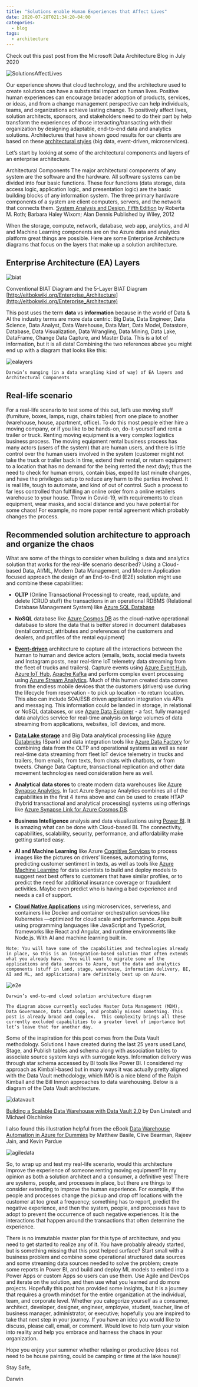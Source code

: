 ```yaml
---
title: "Solutions enable Human Experiences that Affect Lives"
date: 2020-07-28T021:34:20-04:00
categories:
  - blog
tags:
  - architecture
---
```


Check out this past post from the Microsoft Data Architecture Blog in July 2020

![SolutionsAffectLives](https://phx02pap001files.storage.live.com/y4m5ZwkNoLhgeLZnwdqCYj6ONtr5vZkHOguybZ6Md4gBeJeinWlVzw-uELNQRGBtHRH6PeOTsB5XxeA9dBW6EvsXc9Es5yEVnDFlwrJkDb_PdUIzseSHq836qLmk5CPPZuF7GuroN9ZVCAuA5A1-waHdBBxaNnWDyUoWExLvfyMolPcsTRgvoahVbA-euSLHMjw?width=981&height=750&cropmode=none)

Our experience shows that cloud technology, and the architecture used to create solutions can have a substantial impact on human lives.  Positive human experiences can encourage broader adoption of products, services, or ideas, and from a change management perspective can help individuals, teams, and organizations achieve lasting change.  To positively affect lives, solution architects, sponsors, and stakeholders need to do their part by help transform the experiences of those interacting/transacting with their organization by designing adaptable, end-to-end data and analytics solutions.  Architectures that have shown good results for our clients are based on these [architectural styles](https://docs.microsoft.com/en-us/azure/architecture/guide/architecture-styles/) (big data, event-driven, microservices).

Let’s start by looking at some of the architectural components and layers of an enterprise architecture.

Architectural Components
The major architectural components of any system are the software and the hardware.  All software systems can be divided into four basic functions. These four functions (data storage, data access logic, application logic, and presentation logic) are the basic building blocks of any information system.  The three primary hardware components of a system are client computers, servers, and the network that connects them.
[System Analysis and Design, Fifth Edition](https://learning.oreilly.com/library/view/system-analysis-and/9781118057629/) by Roberta M. Roth; Barbara Haley Wixom; Alan Dennis Published by Wiley, 2012

When the storage, compute, network, database, web app, analytics, and AI and Machine Learning components are on the Azure data and analytics platform great things are possible.  Here are some Enterprise Architecture diagrams that focus on the layers that make up a solution architecture.

## Enterprise Architecture (EA) Layers

![biat](https://phx02pap001files.storage.live.com/y4muj8_k1InQ8Ba8GLD98x09kxdYdCUkoXacLO2vruu72eIwNf-oMdpwUiXfkenDlLCH2Q6eFT0KnPe1Pwj358J9wzoho1k6KZ9Ub6PyWfpfxa2HVSBTTdtAFHRKHXGrjMMGraJ8yIJfOsU7PCXnPQLAE7oFpnooI6Kdlm2u5FMXHcP4wpXCyuSykTB6DH3SNTo?width=340&height=208&cropmode=none)

Conventional BIAT Diagram and the 5-Layer BIAT Diagram [http://eitbokwiki.org/Enterprise_Architecture](http://eitbokwiki.org/Enterprise_Architecture)

This post uses the term **data** vs **information** because in the world of Data & AI the industry terms are more data centric: Big Data, Data Engineer, Data Science, Data Analyst, Data Warehouse, Data Mart, Data Model, Datastore, Database, Data Visualization, Data Wrangling, Data Mining, Data Lake, DataFrame, Change Data Capture, and Master Data.  This is a lot of information, but it is all data!  Combining the two references above you might end up with a diagram that looks like this:

![ealayers](https://phx02pap001files.storage.live.com/y4m6I-c5zStZO8oYtPS6RXrF6t1o_Vq2SCLkreFuFv7isurE9kxbzC7cbJcUjx-TuyHV2jV17HS7yzGGzvYpfZshMZGwc8TnnIl1MFMM_Rbnk2J8NPU4dnd7OjdBpWaPeXUaQRamdGfUiIIHt29lZXyuWAFNMvBHZor-1SlN7f1u0MQzJKZ5xmYtLOBX26DknsO?width=999&height=699&cropmode=none)

`Darwin’s munging (in a data wrangling kind of way) of EA layers and Architectural Components`

## Real-life scenario

For a real-life scenario to test some of this out, let’s use moving stuff (furniture, boxes, lamps, rugs, chairs tables) from one place to another (warehouse, house, apartment, office).  To do this most people either hire a moving company, or if you like to be hands-on, do-it-yourself and rent a trailer or truck.  Renting moving equipment is a very complex logistics business process.  The moving equipment rental business process has many actors (users of the system) that are human users, and there is little control over the human users involved in the system (customer might not take the truck or trailer back in time, extend their rental, or return equipment to a location that has no demand for the being rented the next day); thus the need to check for human errors, contain bias, expedite last minute changes, and have the privileges setup to reduce any harm to the parties involved.  It is real life, tough to automate, and kind of out of control.  Such a process to far less controlled than fulfilling an online order from a online retailers warehouse to your house.  Throw in Covid-19, with requirements to clean equipment, wear masks, and social distance and you have potential for some chaos!  For example, no more paper rental agreement which probably changes the process.

## Recommended solution architecture to approach and organize the chaos

What are some of the things to consider when building a data and analytics solution that works for the real-life scenario described?  Using a Cloud-based Data, AI/ML, Modern Data Management, and Modern Application focused approach the design of an End-to-End (E2E) solution might use and combine these capabilities:

* **OLTP** (Online Transactional Processing) to create, read, update, and delete (CRUD stuff) the transactions in an operational RDBMS (Relational Database Management System) like [Azure SQL Database](https://azure.microsoft.com/en-us/services/sql-database/)

* **NoSQL** database like [Azure Cosmos DB](https://azure.microsoft.com/en-us/services/cosmos-db/) as the cloud-native operational database to store the data that is better stored in document databases (rental contract, attributes and preferences of the customers and dealers, and profiles of the rental equipment)

* [**Event-driven**](https://docs.microsoft.com/en-us/azure/architecture/guide/architecture-styles/event-driven) architecture to capture all the interactions between the human to human and device actors (emails, texts, social media tweets and Instagram posts, near real-time IoT telemetry data streaming from the fleet of trucks and trailers).  Capture events using [Azure Event Hub](https://docs.microsoft.com/en-us/azure/event-hubs/), [Azure IoT Hub](https://docs.microsoft.com/en-us/azure/iot-hub/about-iot-hub), [Apache Kafka](https://kafka.apache.org/) and perform complex event processing using [Azure Stream Analytics](https://azure.microsoft.com/en-us/services/stream-analytics/).  Much of this human created data comes from the endless mobile devices that the customers (drivers) use during the lifecycle from reservation - to pick up location - to return location.  This also can include SOA/ESB driven application integration via APIs and messaging.  This information could be landed in storage, in relational or NoSQL databases, or use [Azure Data Explorer](https://azure.microsoft.com/en-us/services/data-explorer/) - a fast, fully managed data analytics service for real-time analysis on large volumes of data streaming from applications, websites, IoT devices, and more.

* [**Data Lake storage**](https://azure.microsoft.com/en-us/services/storage/data-lake-storage/) and Big Data analytical processing like [Azure Databricks](https://docs.microsoft.com/en-us/azure/databricks/scenarios/what-is-azure-databricks) (Spark) and data integration tools like [Azure Data Factory](https://docs.microsoft.com/en-us/azure/data-factory/) for combining data from the OLTP and operational systems as well as near real-time data streaming from fleet IoT device telemetry in trucks and trailers, from emails, from texts, from chats with chatbots, or from tweets.  Change Data Capture, transactional replication and other data movement technologies need consideration here as well.

* **Analytical data stores** to create modern data warehouses like [Azure Synapse Analytics](https://azure.microsoft.com/en-us/services/synapse-analytics/).  In fact Azure Synapse Analytics combines all of the capabilities in the first 4 items above and can be used to create HTAP (hybrid transactional and analytical processing) systems using offerings like [Azure Synapse Link for Azure Cosmos DB](https://docs.microsoft.com/en-us/azure/cosmos-db/synapse-link-use-cases).

* **Business Intelligence** analysis and data visualizations using [Power BI](https://powerbi.microsoft.com/en-us/).  It is amazing what can be done with Cloud-based BI.  The connectivity, capabilities, scalability, security, performance, and affordability make getting started easy.

* **AI and Machine Learning** like Azure [Cognitive Services](https://azure.microsoft.com/en-us/services/cognitive-services/) to process images like the pictures on drivers’ licenses, automating forms, predicting customer sentiment in texts, as well as tools like [Azure Machine Learning](https://azure.microsoft.com/en-us/services/machine-learning/#product-overview) for data scientists to build and deploy models to suggest next best offers to customers that have similar profiles, or to predict the need for additional insurance coverage or fraudulent activities.  Maybe even predict who is having a bad experience and needs a call of support.

* **[Cloud Native Applications](https://azure.microsoft.com/en-us/overview/cloudnative/)** using microservices, serverless, and containers like Docker and container orchestration services like Kubernetes —optimized for cloud scale and performance.  Apps built using programming languages like JavaScript and TypeScript, frameworks like React and Angular, and runtime environments like Node.js.  With AI and machine learning built in.

`Note: You will have some of the capabilities and technologies already in place, so this is an integration-based solution that often extends what you already have.  You will want to migrate some of the applications and data sources to Azure, but the data and analytics components (stuff in land, stage, warehouse, information delivery, BI, AI and ML, and applications) are definitely best up on Azure.`

![e2e](https://phx02pap001files.storage.live.com/y4mSFUx4A2_x_BFcweAkTSGoOdJHCizUoF3mP78rlaaJrK73cSz6C-r2-Itg2c2TTlg0WH9BTadR1qHn-siGfCpVp0qDYglDZg9KpXSeTOQm6poy7iNdRYOZ5KMUma7oRImTHmqREXM9uIWg89Dmw67_PyChYrnyc8QPGEQv0kSL6vilp87p2HcpRp-DEZhPBtP?width=999&height=531&cropmode=none)

`Darwin’s end-to-end cloud solution architecture diagram`

`The diagram above currently excludes Master Data Management (MDM), Data Governance, Data Catalogs, and probably missed something. This post is already broad and complex.  This complexity brings all these currently excluded capabilities to a greater level of importance but let’s leave that for another day.`

Some of the inspiration for this post comes from the Data Vault methodology.  Solutions I have created during the last 25 years used Land, Stage, and Publish tables and schema along with association tables to associate source system keys with surrogate keys.  Information delivery was through star schema accessed by BI tools like Power BI.  I considered my approach as Kimball-based but in many ways it was actually pretty aligned with the Data Vault methodology, which IMO is a nice blend of the Ralph Kimball and the Bill Inmon approaches to data warehousing.  Below is a diagram of the Data Vault architecture.

![datavault](https://phx02pap001files.storage.live.com/y4mf4Owx4Xk6432xAnHVCPDQjb_SjtO4zEiJGEyAR7baLxgV3eKoMrRuht5Vy2NUhXAP32IUvPUx9goBZCwBZShbj9O7gSG7jcbPXTF465o1rnir7PbsyK-r7PD58PYWTqsSKoYNtndbn2H-FuZxZBaFMzsxhWZjakdd63mn11DB6nmAGNNbJws9ZeCqF-n3oL4?width=800&height=598&cropmode=none)

[Building a Scalable Data Warehouse with Data Vault 2.0](https://www.amazon.com/Building-Scalable-Data-Warehouse-Vault-ebook-dp-B015KKYFGO/dp/B015KKYFGO/ref=mt_other?_encoding=UTF8&me=&qid=) by Dan Linstedt and Michael Olschimke

I also found this illustration helpful from the eBook [Data Warehouse Automation in Azure for Dummies](https://www.qlik.com/us/resource-library/data-warehouse-automation-in-azure-for-dummies) by Matthew Basile, Clive Bearman, Rajeev Jain, and Kevin Pardue

![agiledata](https://phx02pap001files.storage.live.com/y4mOH7TKOxe3XVNZXfsVEAhW2th3sxVZ_2lyPnnHWnOwseGCNQhKCWbF_vx-lyCFZOoF78etGQHxs7F-4OkMzaIRDyULLeVqKcsGT9as3c-ya3Ek3Pf9C2N01MUOHUzWkwHQNbMUpRyA7cfNSUr0QFNb8E40Brc8tOQAaXtyBuPIbGlCjTuQz4QlNgMi5LkcXZM?width=999&height=297&cropmode=none)

So, to wrap up and test my real-life scenario, would this architecture improve the experience of someone renting moving equipment? In my opinion as both a solution architect and a consumer, a definitive yes! There are systems, people, and processes in place, but there are things to consider extending to improve the human experience. For example, if the people and processes change the pickup and drop off locations with the customer at too great a frequency; something has to report, predict the negative experience, and then the system, people, and processes have to adopt to prevent the occurrence of such negative experiences. It is the interactions that happen around the transactions that often determine the experience.

There is no immutable master plan for this type of architecture, and you need to get started to realize any of it. You have probably already started, but is something missing that this post helped surface? Start small with a business problem and combine some operational structured data sources and some streaming data sources needed to solve the problem; create some reports in Power BI, and build and deploy ML models to embed into a Power Apps or custom Apps so users can use them. Use Agile and DevOps and iterate on the solution, and then use what you learned and do more projects. Hopefully this post has provided some insights, but it is a journey that requires a growth mindset for the entire organization at the individual, team, and corporate level. Whether you categorize yourself as a consumer, architect, developer, designer, engineer, employee, student, teacher, line of business manager, administrator, or executive; hopefully you are inspired to take that next step in your journey. If you have an idea you would like to discuss, please call, email, or comment. Would love to help turn your vision into reality and help you embrace and harness the chaos in your organization.

Hope you enjoy your summer whether relaxing or productive (does not need to be house painting, could be camping or time at the lake house)!

Stay Safe,

Darwin
